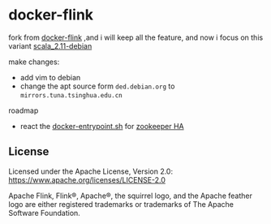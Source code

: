 docker-flink
============

fork from [docker-flink](https://github.com/docker-flink/docker-flink) ,and i will keep all the feature, and now i focus on this variant [scala_2.11-debian](https://github.com/iicanf/docker-flink/tree/master/1.5/scala_2.11-debian) 

make changes:

* add vim to debian
* change the apt source form `ded.debian.org` to `mirrors.tuna.tsinghua.edu.cn`

roadmap 

* react the [docker-entrypoint.sh](https://github.com/iicanf/docker-flink/blob/master/1.5/scala_2.11-debian/docker-entrypoint.sh) for [zookeeper HA](https://github.com/31z4/zookeeper-docker) 


License
-------

Licensed under the Apache License, Version 2.0: https://www.apache.org/licenses/LICENSE-2.0

Apache Flink, Flink®, Apache®, the squirrel logo, and the Apache feather logo are either
registered trademarks or trademarks of The Apache Software Foundation.
